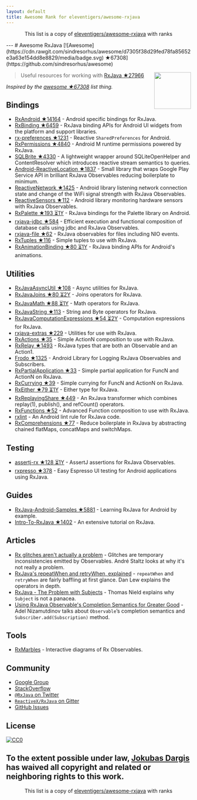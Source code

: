 ```yaml
---
layout: default
title: Awesome Rank for eleventigers/awesome-rxjava
---
```


<p align="center">
	This list is a copy of <a href="https://github.com/eleventigers/awesome-rxjava">eleventigers/awesome-rxjava</a> with ranks
</p>
---
# Awesome RxJava [![Awesome](https://cdn.rawgit.com/sindresorhus/awesome/d7305f38d29fed78fa85652e3a63e154dd8e8829/media/badge.svg) ★67308](https://github.com/sindresorhus/awesome)

[<img src="http://reactivex.io/assets/Rx_Logo_S.png" align="right" width="100">](http://reactivex.io/)

> Useful resources for working with [RxJava ★27966](https://github.com/ReactiveX/RxJava)

*Inspired by the [awesome ★67308](https://github.com/sindresorhus/awesome) list thing.*

## Bindings

* [RxAndroid ★14164](https://github.com/ReactiveX/RxAndroid) - Android specific bindings for RxJava.
* [RxBinding ★6459](https://github.com/JakeWharton/RxBinding) - RxJava binding APIs for Android UI widgets from the platform and support libraries.
* [rx-preferences ★1231](https://github.com/f2prateek/rx-preferences) - Reactive `SharedPreferences` for Android.
* [RxPermissions ★4840](https://github.com/tbruyelle/RxPermissions) - Android M runtime permissions powered by RxJava.
* [SQLBrite ★4330](https://github.com/square/sqlbrite) - A lightweight wrapper around SQLiteOpenHelper and ContentResolver which introduces reactive stream semantics to queries.
* [Android-ReactiveLocation ★1837](https://github.com/mcharmas/Android-ReactiveLocation) - Small library that wraps Google Play Service API in brilliant RxJava Observables reducing boilerplate to minimum.
* [ReactiveNetwork ★1425](https://github.com/pwittchen/ReactiveNetwork) - Android library listening network connection state and change of the WiFi signal strength with RxJava Observables.
* [ReactiveSensors ★112](https://github.com/pwittchen/ReactiveSensors) - Android library monitoring hardware sensors with RxJava Observables.
* [RxPalette ★193 ⏳1Y](https://github.com/hzsweers/RxPalette) - RxJava bindings for the Palette library on Android.
* [rxjava-jdbc ★584](https://github.com/davidmoten/rxjava-jdbc) - Efficient execution and functional composition of database calls using jdbc and RxJava Observables.
* [rxjava-file ★62](https://github.com/davidmoten/rxjava-file) - RxJava observables for files including NIO events.
* [RxTuples ★116](https://github.com/pakoito/RxTuples) - Simple tuples to use with RxJava.
* [RxAnimationBinding ★80 ⏳1Y](https://github.com/blipinsk/RxAnimationBinding) - RxJava binding APIs for Android's animations.

## Utilities
* [RxJavaAsyncUtil ★108](https://github.com/ReactiveX/RxJavaAsyncUtil) - Async utilities for RxJava.
* [RxJavaJoins ★80 ⏳2Y](https://github.com/ReactiveX/RxJavaJoins) - Joins operators for RxJava.
* [RxJavaMath ★88 ⏳1Y](https://github.com/ReactiveX/RxJavaMath) - Math operators for RxJava.
* [RxJavaString ★113](https://github.com/ReactiveX/RxJavaString) - 
String and Byte operators for RxJava.
* [RxJavaComputationExpressions ★54 ⏳2Y](https://github.com/ReactiveX/RxJavaComputationExpressions) - Computation expressions for RxJava.
* [rxjava-extras ★229](https://github.com/davidmoten/rxjava-extras) - Utilities for use with RxJava.
* [RxActions ★35](https://github.com/pakoito/RxActions) - Simple ActionN composition to use with RxJava.
* [RxRelay ★1493](https://github.com/JakeWharton/RxRelay) - RxJava types that are both an Observable and an Action1.
* [Frodo ★1325](https://github.com/android10/frodo) - Android Library for Logging RxJava Observables and Subscribers.
* [RxPartialApplication ★33](https://github.com/pakoito/RxPartialApplication) - Simple partial application for FuncN and ActionN on RxJava.
* [RxCurrying ★39](https://github.com/pakoito/RxCurrying) - Simple currying for FuncN and ActionN on RxJava.
* [RxEither ★79 ⏳1Y](https://github.com/eleventigers/rxeither) - Either type for RxJava.
* [RxReplayingShare ★449](https://github.com/JakeWharton/RxReplayingShare) - An RxJava transformer which combines replay(1), publish(), and refCount() operators.
* [RxFunctions ★52](https://github.com/pakoito/RxFunctions) - Advanced Function composition to use with RxJava.
* [rxlint](https://bitbucket.org/littlerobots/rxlint) - An Android lint rule for RxJava code.
* [RxComprehensions ★77](https://github.com/pakoito/RxComprehensions) - Reduce boilerplate in RxJava by abstracting chained flatMaps, concatMaps and switchMaps.

## Testing
* [assertj-rx ★128 ⏳1Y](https://github.com/ribot/assertj-rx) - AssertJ assertions for RxJava Observables.
* [rxpresso ★378](https://github.com/novoda/rxpresso) - Easy Espresso UI testing for Android applications using RxJava.

## Guides

* [RxJava-Android-Samples ★5881](https://github.com/kaushikgopal/RxJava-Android-Samples) - Learning RxJava for Android by example.
* [Intro-To-RxJava ★1402](https://github.com/Froussios/Intro-To-RxJava) - An extensive tutorial on RxJava.

## Articles

* [Rx glitches aren't actually a problem](http://staltz.com/rx-glitches-arent-actually-a-problem.html) - Glitches are temporary inconsistencies emitted by Observables. André Staltz looks at why it's not really a problem.
* [RxJava's repeatWhen and retryWhen, explained](http://blog.danlew.net/2016/01/25/rxjavas-repeatwhen-and-retrywhen-explained/) - `repeatWhen` and `retryWhen` are fairly baffling at first glance. Dan Lew explains the operators in depth.
* [RxJava - The Problem with Subjects](http://tomstechnicalblog.blogspot.co.uk/2016/03/rxjava-problem-with-subjects.html) - Thomas Nield explains why `Subject` is not a panacea.
* [Using RxJava Observable's Completion Semantics for Greater Good](https://adelnizamutdinov.github.io/blog/2015/01/23/using-rxjavas-observable-semantics-for-greater-good/) - Adel Nizamutdinov talks about `Observable`’s completion semantics and `Subscriber.add(Subscription)` method.

## Tools

* [RxMarbles](http://rxmarbles.com/) - Interactive diagrams of Rx Observables.

## Community

* [Google Group](http://groups.google.com/d/forum/rxjava)
* [StackOverflow](http://stackoverflow.com/search?q=rx-java)
* [`@RxJava` on Twitter](http://twitter.com/RxJava)
* [`ReactiveX/RxJava` on Gitter](https://gitter.im/ReactiveX/RxJava)
* [GitHub Issues](https://github.com/ReactiveX/RxJava/issues)

## License

[![CC0](https://i.creativecommons.org/p/zero/1.0/88x31.png)](https://creativecommons.org/publicdomain/zero/1.0/)

To the extent possible under law, [Jokubas Dargis](http://jokubasdargis.net/) has waived all copyright and related or neighboring rights to this work.
---
<p align="center">
	This list is a copy of <a href="https://github.com/eleventigers/awesome-rxjava">eleventigers/awesome-rxjava</a> with ranks
</p>
